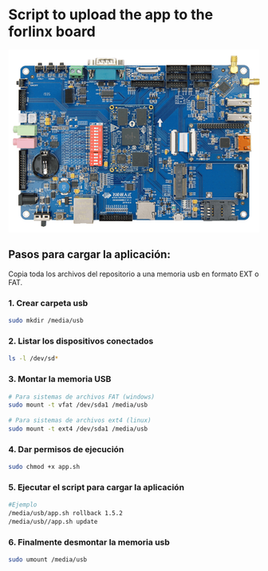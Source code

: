 # Script to upload the app to the forlinx board
![Logo de la aplicación](/img/board.png)
## Pasos para cargar la aplicación:
Copia toda los archivos del repositorio a una memoria usb en formato EXT o FAT.

### 1. Crear carpeta usb
```bash
sudo mkdir /media/usb
```
### 2. Listar los dispositivos conectados
```bash
ls -l /dev/sd*
```

### 3. Montar la memoria USB
```bash
# Para sistemas de archivos FAT (windows)
sudo mount -t vfat /dev/sda1 /media/usb
```
```bash
# Para sistemas de archivos ext4 (linux)
sudo mount -t ext4 /dev/sda1 /media/usb
```
### 4. Dar permisos de ejecución
```bash
sudo chmod +x app.sh
```
### 5. Ejecutar el script para cargar la aplicación
```bash
#Ejemplo
/media/usb/app.sh rollback 1.5.2
/media/usb//app.sh update
```

### 6. Finalmente desmontar la memoria usb
```bash
sudo umount /media/usb
```

